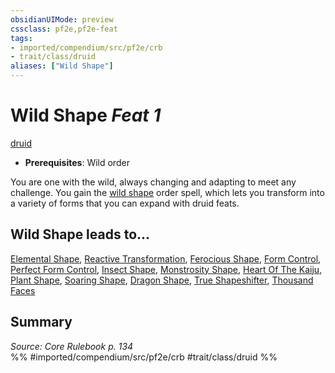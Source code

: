 ```yaml
---
obsidianUIMode: preview
cssclass: pf2e,pf2e-feat
tags:
- imported/compendium/src/pf2e/crb
- trait/class/druid
aliases: ["Wild Shape"]
---
```

# Wild Shape  *Feat 1*  
[druid](rules/traits/druid.md)  

- **Prerequisites**: Wild order

You are one with the wild, always changing and adapting to meet any challenge. You gain the [wild shape](../spells/wild-shape.md) order spell, which lets you transform into a variety of forms that you can expand with druid feats.

## Wild Shape leads to...

[Elemental Shape](elemental-shape.md), [Reactive Transformation](reactive-transformation-apg.md), [Ferocious Shape](ferocious-shape.md), [Form Control](form-control.md), [Perfect Form Control](perfect-form-control.md), [Insect Shape](insect-shape.md), [Monstrosity Shape](monstrosity-shape.md), [Heart Of The Kaiju](heart-of-the-kaiju-frp3.md), [Plant Shape](plant-shape.md), [Soaring Shape](soaring-shape.md), [Dragon Shape](dragon-shape.md), [True Shapeshifter](true-shapeshifter.md), [Thousand Faces](thousand-faces.md)

## Summary

*Source: Core Rulebook p. 134*  
%% #imported/compendium/src/pf2e/crb #trait/class/druid %%